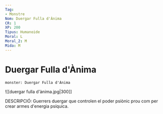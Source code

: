 ```yaml
---
Tag:
- Monstre
Nom: Duergar Fulla d'Ànima
CR: 1
XP: 200
Tipus: Humanoide
Moral: L
Moral_2: M
Mida: M
---
```

# Duergar Fulla d'Ànima

```statblock
monster: Duergar Fulla d'Ànima
```

![[duergar fulla d'ànima.jpg|300]]

DESCRIPCIÓ: 
Guerrers duergar que controlen el poder psiònic prou com per crear armes d'energia psíquica.